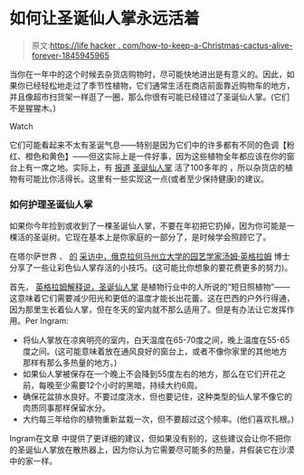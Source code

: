 # 如何让圣诞仙人掌永远活着

> 原文:[https://life hacker . com/how-to-keep-a-Christmas-cactus-alive-forever-1845945965](https://lifehacker.com/how-to-keep-a-christmas-cactus-alive-for-forever-1845945965)

当你在一年中的这个时候去杂货店购物时，尽可能快地进出是有意义的。因此，如果你已经轻松地走过了季节性植物，它们通常生活在商店前面靠近购物车的地方，并且像超市扫货架一样逛了一圈，那么你很有可能已经错过了圣诞仙人掌。(它们不是猩猩木。)

Watch

它们可能看起来不太有圣诞气息——特别是因为它们中的许多都有不同的色调【粉红、橙色和黄色】——但这实际上是一件好事，因为这些植物全年都应该在你的窗台上有一席之地。实际上，有 [报道](https://bismarcktribune.com/news/local/bismarck/111-year-old-christmas-cactus-is-a-living-heirloom-for-family/article_1644888c-68f2-11e3-9462-001a4bcf887a.html) [圣诞仙人掌](https://www.journalstandard.com/story/news/2020/11/27/old-pine-rocker-my-grandmothers-thanksgiving-cactus/6423818002/) 活了100多年的 ，所以杂货店的植物有可能比你活得长。这里有一些实现这一点(或者至少保持健康)的建议。

### 如何护理圣诞仙人掌

如果你今年捡到或收到了一棵圣诞仙人掌，不要在年初把它扔掉，因为你可能是一棵活的圣诞树。它现在基本上是你家庭的一部分了，是时候学会照顾它了。

在塔尔萨世界 、 [的](https://extension.okstate.edu/county/tulsa/profiles/tom-ingram.html) [采访中，俄克拉何马州立大学的园艺学家汤姆·英格拉姆](https://tulsaworld.com/lifestyles/home-and-garden/master-gardener-christmas-cacti-can-live-100-years-heres-how-to-take-care-of-them/article_8b067b7c-3ef5-11eb-b80a-3be1be316be0.html) 博士分享了一些让彩色仙人掌存活的小技巧。(这可能比你想象的要花费更多的努力)。

首先， [英格拉姆解释说，圣诞仙人掌](https://tulsaworld.com/lifestyles/home-and-garden/master-gardener-christmas-cacti-can-live-100-years-heres-how-to-take-care-of-them/article_8b067b7c-3ef5-11eb-b80a-3be1be316be0.html) 是植物行业中的人所说的“短日照植物”——这意味着它们需要减少阳光和更低的温度才能长出花蕾。这在巴西的户外行得通，因为那里生长着仙人掌，但在冬天的室内就不那么适用了。但是有办法让它发挥作用。Per Ingram:

*   将仙人掌放在凉爽明亮的室内，白天温度在65-70度之间，晚上温度在55-65度之间。(这可能意味着放在通风良好的窗台上，或者不像你家里的其他地方那样有那么多热量的地方。)
*   如果仙人掌被保存在一个晚上不会降到55度左右的地方，那么在它们开花之前，每晚至少需要12个小时的黑暗，持续大约6周。
*   确保花盆排水良好。不要过度浇水，但也要记住，这种类型的仙人掌不像它的肉质同事那样保留水分。
*   大约每三年给你的植物重新盆栽一次，但不要超过这个频率。(他们喜欢扎根。)

Ingram在文章 中提供了更详细的建议，但如果没有别的，这些建议会让你不把你的圣诞仙人掌放在散热器上，因为你认为它需要尽可能多的热量，并假装它在沙漠中的家一样。